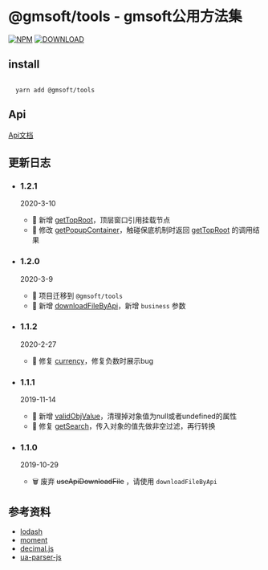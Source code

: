 # @gmsoft/tools - gmsoft公用方法集
[![NPM](https://img.shields.io/npm/v/@gmsoft/tools.svg)](https://www.npmjs.com/package/@gmsoft/tools)
[![DOWNLOAD](https://img.shields.io/npm/dt/@gmsoft/tools.svg)](https://www.npmjs.com/package/@gmsoft/tools)
## install

```

  yarn add @gmsoft/tools

```

## Api

[Api文档](api.md)  

## 更新日志  

- ### 1.2.1  
  2020-3-10     
  - 🌟 新增 [getTopRoot](https://github.com/gmsoft-happyCoding/gmsoft-tools/blob/master/api.md#getTopRoot)，顶层窗口引用挂载节点
  - 🐞 修改 [getPopupContainer](https://github.com/gmsoft-happyCoding/gmsoft-tools/blob/master/api.md#getPopupContainer)，触碰保底机制时返回 [getTopRoot](https://github.com/gmsoft-happyCoding/gmsoft-tools/blob/master/api.md#getTopRoot) 的调用结果
- ### 1.2.0  
  2020-3-9     
  - 🌟 项目迁移到  ```@gmsoft/tools```
  - 🌟 新增 [downloadFileByApi](https://github.com/gmsoft-happyCoding/gmsoft-tools/blob/master/api.md#downloadFileByApi)，新增 ```business``` 参数
- ### 1.1.2  
  2020-2-27     
  - 🐞 修复 [currency](https://github.com/gmsoft-happyCoding/gmsoft-tools/blob/master/api.md#currency)，修复负数时展示bug
  
- ### 1.1.1  
  2019-11-14      
  - 🌟 新增 [validObjValue](https://github.com/gmsoft-happyCoding/gmsoft-tools/blob/master/api.md#validObjValue)，清理掉对象值为null或者undefined的属性
  - 🐞 修复 [getSearch](https://github.com/gmsoft-happyCoding/gmsoft-tools/blob/master/api.md#getSearch)，传入对象的值先做非空过滤，再行转换

- ### 1.1.0  
  2019-10-29      
  - 🗑 废弃 <s>useApiDownloadFile</s> ，请使用 ``` downloadFileByApi ```

## 参考资料

- [lodash](https://github.com/lodash/lodash)  
- [moment](https://github.com/moment/moment)
- [decimal.js](https://github.com/MikeMcl/decimal.js)
- [ua-parser-js](https://github.com/faisalman/ua-parser-js)